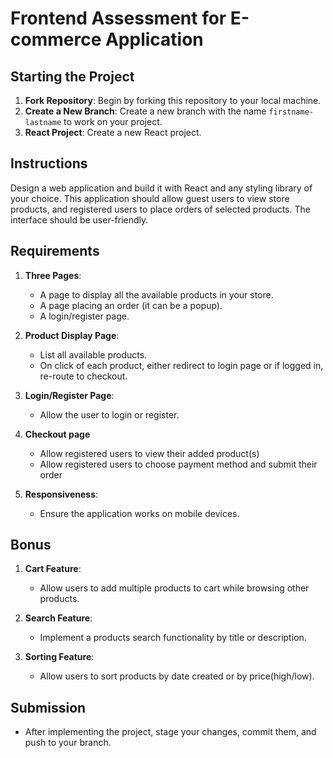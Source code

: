# Frontend Assessment for E-commerce Application

## Starting the Project

1. **Fork Repository**: Begin by forking this repository to your local machine.
2. **Create a New Branch**: Create a new branch with the name `firstname-lastname` to work on your project.
3. **React Project**: Create a new React project.

## Instructions

Design a web application and build it with React and any styling library of your choice. This application should allow guest users to view store products, and registered users to place orders of selected products. The interface should be user-friendly.

## Requirements

1. **Three Pages**:

   - A page to display all the available products in your store.
   - A page placing an order (it can be a popup).
   - A login/register page.

2. **Product Display Page**:

   - List all available products.
   - On click of each product, either redirect to login page or if logged in, re-route to checkout.
   
3. **Login/Register Page**:

   - Allow the user to login or register.

4. **Checkout page**
   
   - Allow registered users to view their added product(s)
   - Allow registered users to choose payment method and submit their order
   
5. **Responsiveness**:

   - Ensure the application works on mobile devices.

## Bonus

1. **Cart Feature**:

   - Allow users to add multiple products to cart while browsing other products.

2. **Search Feature**:

   - Implement a products search functionality by title or description.

3. **Sorting Feature**:
   - Allow users to sort products by date created or by price(high/low).

## Submission

- After implementing the project, stage your changes, commit them, and push to your branch.